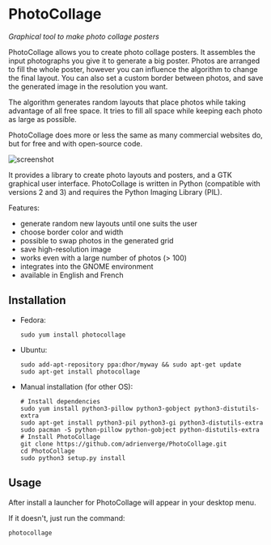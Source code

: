 PhotoCollage
============

*Graphical tool to make photo collage posters*

PhotoCollage allows you to create photo collage posters. It assembles the
input photographs you give it to generate a big poster. Photos are arranged
to fill the whole poster, however you can influence the algorithm to change the
final layout. You can also set a custom border between photos, and save the
generated image in the resolution you want.

The algorithm generates random layouts that place photos while taking advantage
of all free space. It tries to fill all space while keeping each photo as
large as possible.

PhotoCollage does more or less the same as many commercial websites do, but
for free and with open-source code.

![screenshot](https://github.com/adrienverge/PhotoCollage/raw/v1.2.0/screenshots/photocollage-1.2-preview.png)

It provides a library to create photo layouts and posters, and a GTK graphical
user interface. PhotoCollage is written in Python (compatible with versions 2
and 3) and requires the Python Imaging Library (PIL).

Features:
* generate random new layouts until one suits the user
* choose border color and width
* possible to swap photos in the generated grid
* save high-resolution image
* works even with a large number of photos (> 100)
* integrates into the GNOME environment
* available in English and French

Installation
------------

* Fedora:
  ```
  sudo yum install photocollage
  ```

* Ubuntu:
  ```
  sudo add-apt-repository ppa:dhor/myway && sudo apt-get update
  sudo apt-get install photocollage
  ```

* Manual installation (for other OS):
  ```
  # Install dependencies
  sudo yum install python3-pillow python3-gobject python3-distutils-extra
  sudo apt-get install python3-pil python3-gi python3-distutils-extra
  sudo pacman -S python-pillow python-gobject python-distutils-extra
  # Install PhotoCollage
  git clone https://github.com/adrienverge/PhotoCollage.git
  cd PhotoCollage
  sudo python3 setup.py install
  ```

Usage
-----

After install a launcher for PhotoCollage will appear in your desktop menu.

If it doesn't, just run the command:
```
photocollage
```
